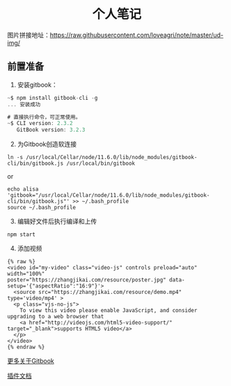 <center><h1>个人笔记</h1></center>

图片拼接地址：https://raw.githubusercontent.com/loveagri/note/master/ud-img/

## 前置准备

1. 安装gitbook：

```js
~$ npm install gitbook-cli -g
... 安装成功

# 直接执行命令，可正常使用。
~$ CLI version: 2.3.2
   GitBook version: 3.2.3
```

2. 为Gitbook创造软连接

```shell
ln -s /usr/local/Cellar/node/11.6.0/lib/node_modules/gitbook-cli/bin/gitbook.js /usr/local/bin/gitbook
```
or
```shell
echo alisa 'gitbook="/usr/local/Cellar/node/11.6.0/lib/node_modules/gitbook-cli/bin/gitbook.js"' >> ~/.bash_profile
source ~/.bash_profile
```

3. 编辑好文件后执行编译和上传
```$xslt
npm start
```

4. 添加视频
```$xslt
{% raw %}
<video id="my-video" class="video-js" controls preload="auto" width="100%"
poster="https://zhangjikai.com/resource/poster.jpg" data-setup='{"aspectRatio":"16:9"}'>
  <source src="https://zhangjikai.com/resource/demo.mp4" type='video/mp4' >
  <p class="vjs-no-js">
    To view this video please enable JavaScript, and consider upgrading to a web browser that
    <a href="http://videojs.com/html5-video-support/" target="_blank">supports HTML5 video</a>
  </p>
</video>
{% endraw %}
```

[更多关于Gitbook](http://gitbook.zhangjikai.com/)

[插件文档](http://gitbook.zhangjikai.com/plugins.html)



